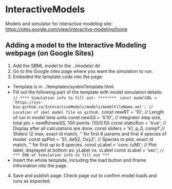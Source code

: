 # InteractiveModels
Models and simulator for Interactive modeling site: https://sites.google.com/view/interactive-modeling/home 

## Adding a model to the Interactive Modeling webpage (on Google Sites)
1. Add the SBML model to the ../models/ dir
2. Go to the Google sites page where you want the simulation to run.
3. Embeded the template code into the page:
* Template is in ../templates/sysbioTemplate.html.
* Fill out the following part of the template with model simulation details:
 `// **** Simulation info to fill out: ******** `
 `const modelURL = 'https://sys-bio.github.io/InteractiveModels/models/modelFileName.xml'; // Location of sbml model file on github.`
   const newRT = '10';       // Length of run in model time units
   const newSS = '0.10';     // integrator step size, total pts = newRt/newSS, 100 points: (10/0.10)
  const staticRun = 'true'; // Display after all calculations are done.
  const sliders = 'k1, p_3, comp1';// Sliders 12 max, exact id match, '' for first 8 params and first 4 species of model.
  const spPlot = 'S1, deS2, Oxy2'; // Species to plot, exact id match, '' for first up to 8 species.
  const yLabel = 'conc (uM)'; // Plot label, displayed at bottom as: yLabel vs. xLabel
  const xLabel = 'sec';
 ` // *** END of Simulation info to fill out *** `
 * Insert the whole template, including the load button and iframe information into the page.
4. Save and publish page. Check page out to confirm model loads and runs as expected.
